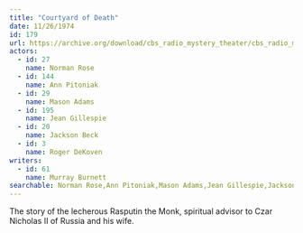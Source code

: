 ```yaml
---
title: "Courtyard of Death"
date: 11/26/1974
id: 179
url: https://archive.org/download/cbs_radio_mystery_theater/cbs_radio_mystery_theater-0151-0200.zip/cbs_radio_mystery_theater-0151-0200%2Fcbsrmt_0179_courtyard_of_death.mp3
actors:  
  - id: 27
    name: Norman Rose  
  - id: 144
    name: Ann Pitoniak  
  - id: 29
    name: Mason Adams  
  - id: 195
    name: Jean Gillespie  
  - id: 20
    name: Jackson Beck  
  - id: 3
    name: Roger DeKoven
writers:  
  - id: 61
    name: Murray Burnett
searchable: Norman Rose,Ann Pitoniak,Mason Adams,Jean Gillespie,Jackson Beck,Roger DeKoven Murray Burnett
---
```

The story of the lecherous Rasputin the Monk, spiritual advisor to Czar Nicholas II of Russia and his wife.